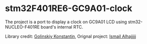 # stm32F401RE6-GC9A01-clock
The project is a port to display a clock on GC9A01 LCD using stm32-NUCLEO-F401RE board's internal RTC.

Library credit: [Golinskiy Konstantin](https://github.com/GolinskiyKonstantin),
Orignal project: [Ismail Alhajjjjj](https://github.com/offpic/GC9A01-DMA-TFT-STM32-STM32F401-CLOCK)
